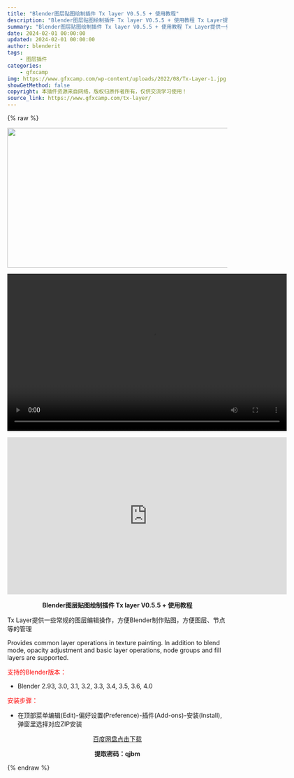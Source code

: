 ```yaml
---
title: "Blender图层贴图绘制插件 Tx layer V0.5.5 + 使用教程"
description: "Blender图层贴图绘制插件 Tx layer V0.5.5 + 使用教程 Tx Layer提供一些常规的图层编辑操作，方便Blender制作贴图，方便图层、节点等的管理 Provides comm..."
summary: "Blender图层贴图绘制插件 Tx layer V0.5.5 + 使用教程 Tx Layer提供一些常规的图层编辑操作，方便Blender制作贴图，方便图层、节点等的管理 Provides comm..."
date: 2024-02-01 00:00:00
updated: 2024-02-01 00:00:00
author: blenderit
tags: 
    - 图层插件
categories:
    - gfxcamp
img: https://www.gfxcamp.com/wp-content/uploads/2022/08/Tx-Layer-1.jpg
showGetMethod: false
copyright: 本插件资源来自网络，版权归原作者所有，仅供交流学习使用！
source_link: https://www.gfxcamp.com/tx-layer/
---
```


{% raw %}
<div><p><img decoding="async" class="aligncenter size-full wp-image-118314" src="https://www.gfxcamp.com/wp-content/uploads/2022/08/Tx-Layer-1.jpg" data-src="https://www.gfxcamp.com/wp-content/uploads/2022/08/Tx-Layer-1.jpg" alt="" width="640" height="320" data-srcset="https://www.gfxcamp.com/wp-content/uploads/2022/08/Tx-Layer-1.jpg 640w, https://www.gfxcamp.com/wp-content/uploads/2022/08/Tx-Layer-1-150x75.jpg 150w" data-sizes="(max-width: 640px) 100vw, 640px"><br>
</p><center><div style="width: 640px;" class="wp-video"><!--[if lt IE 9]><script>document.createElement('video');</script><![endif]-->
<video class="wp-video-shortcode" id="video-106278-1" width="640" height="360" preload="true" controls="controls"><source type="video/mp4" src="http://cloud.video.taobao.com/play/u/null/p/1/e/6/t/1/448675037112.mp4?_=1"></source><a href="http://cloud.video.taobao.com/play/u/null/p/1/e/6/t/1/448675037112.mp4">http://cloud.video.taobao.com/play/u/null/p/1/e/6/t/1/448675037112.mp4</a></video></div></center><p style="text-align: center;"><iframe loading="lazy" src="https://player.youku.com/embed/XNjM3MjU4NjUwOA==" width="640" height="360" frameborder="0" allowfullscreen="allowfullscreen" data-mce-fragment="1"></iframe></p><p style="text-align: center;"><strong>Blender图层贴图绘制插件 Tx layer V0.5.5 + 使用教程</strong></p><p>Tx Layer提供一些常规的图层编辑操作，方便Blender制作贴图，方便图层、节点等的管理</p><p>Provides common layer operations in texture painting. In addition to blend mode, opacity adjustment and basic layer operations, node groups and fill layers are supported.</p><p style="text-align: left;"><span style="color: #ff0000;">支持的Blender版本：</span></p><ul>
<li style="text-align: left;">Blender 2.93, 3.0, 3.1, 3.2, 3.3, 3.4, 3.5, 3.6, 4.0</li>
</ul><p style="text-align: left;"><span style="color: #ff0000;">安装步骤：</span></p><ul>
<li>在顶部菜单编辑(Edit)-偏好设置(Preference)-插件(Add-ons)-安装(Install),弹窗里选择对应ZIP安装</li>
</ul><p style="text-align: center;"><a class="maxbutton-3 maxbutton maxbutton-baidu" target="_blank" rel="noopener" href="https://pan.baidu.com/s/1spyQlZc7zBdcx9OMSBqJKw?pwd=qjbm"><span class="mb-text">百度网盘点击下载</span></a></p><p style="text-align: center;"><strong>提取密码：qjbm</strong></p></div>
<div style="display: none">gfxcamp</div>
{% endraw %}
